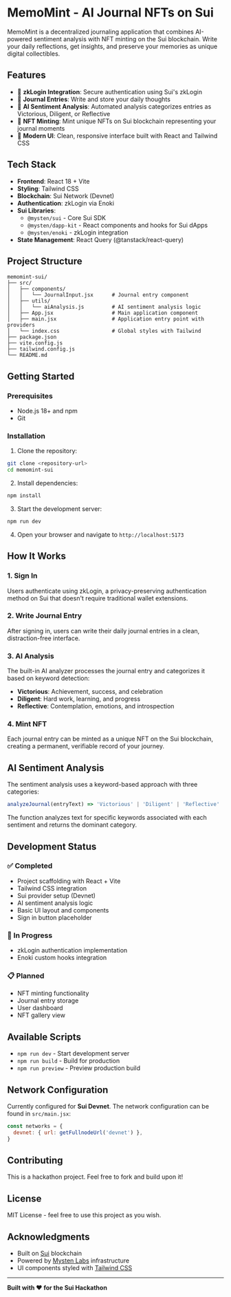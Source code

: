 # MemoMint - AI Journal NFTs on Sui

MemoMint is a decentralized journaling application that combines AI-powered sentiment analysis with NFT minting on the Sui blockchain. Write your daily reflections, get insights, and preserve your memories as unique digital collectibles.

## Features

- 🔐 **zkLogin Integration**: Secure authentication using Sui's zkLogin
- 📝 **Journal Entries**: Write and store your daily thoughts
- 🤖 **AI Sentiment Analysis**: Automated analysis categorizes entries as Victorious, Diligent, or Reflective
- 🎨 **NFT Minting**: Mint unique NFTs on Sui blockchain representing your journal moments
- 💎 **Modern UI**: Clean, responsive interface built with React and Tailwind CSS

## Tech Stack

- **Frontend**: React 18 + Vite
- **Styling**: Tailwind CSS
- **Blockchain**: Sui Network (Devnet)
- **Authentication**: zkLogin via Enoki
- **Sui Libraries**:
  - `@mysten/sui` - Core Sui SDK
  - `@mysten/dapp-kit` - React components and hooks for Sui dApps
  - `@mysten/enoki` - zkLogin integration
- **State Management**: React Query (@tanstack/react-query)

## Project Structure

```
memomint-sui/
├── src/
│   ├── components/
│   │   └── JournalInput.jsx      # Journal entry component
│   ├── utils/
│   │   └── aiAnalysis.js         # AI sentiment analysis logic
│   ├── App.jsx                   # Main application component
│   ├── main.jsx                  # Application entry point with providers
│   └── index.css                 # Global styles with Tailwind
├── package.json
├── vite.config.js
├── tailwind.config.js
└── README.md
```

## Getting Started

### Prerequisites

- Node.js 18+ and npm
- Git

### Installation

1. Clone the repository:
```bash
git clone <repository-url>
cd memomint-sui
```

2. Install dependencies:
```bash
npm install
```

3. Start the development server:
```bash
npm run dev
```

4. Open your browser and navigate to `http://localhost:5173`

## How It Works

### 1. Sign In
Users authenticate using zkLogin, a privacy-preserving authentication method on Sui that doesn't require traditional wallet extensions.

### 2. Write Journal Entry
After signing in, users can write their daily journal entries in a clean, distraction-free interface.

### 3. AI Analysis
The built-in AI analyzer processes the journal entry and categorizes it based on keyword detection:
- **Victorious**: Achievement, success, and celebration
- **Diligent**: Hard work, learning, and progress
- **Reflective**: Contemplation, emotions, and introspection

### 4. Mint NFT
Each journal entry can be minted as a unique NFT on the Sui blockchain, creating a permanent, verifiable record of your journey.

## AI Sentiment Analysis

The sentiment analysis uses a keyword-based approach with three categories:

```javascript
analyzeJournal(entryText) => 'Victorious' | 'Diligent' | 'Reflective'
```

The function analyzes text for specific keywords associated with each sentiment and returns the dominant category.

## Development Status

### ✅ Completed
- Project scaffolding with React + Vite
- Tailwind CSS integration
- Sui provider setup (Devnet)
- AI sentiment analysis logic
- Basic UI layout and components
- Sign in button placeholder

### 🚧 In Progress
- zkLogin authentication implementation
- Enoki custom hooks integration

### 📋 Planned
- NFT minting functionality
- Journal entry storage
- User dashboard
- NFT gallery view

## Available Scripts

- `npm run dev` - Start development server
- `npm run build` - Build for production
- `npm run preview` - Preview production build

## Network Configuration

Currently configured for **Sui Devnet**. The network configuration can be found in `src/main.jsx`:

```javascript
const networks = {
  devnet: { url: getFullnodeUrl('devnet') },
}
```

## Contributing

This is a hackathon project. Feel free to fork and build upon it!

## License

MIT License - feel free to use this project as you wish.

## Acknowledgments

- Built on [Sui](https://sui.io/) blockchain
- Powered by [Mysten Labs](https://mystenlabs.com/) infrastructure
- UI components styled with [Tailwind CSS](https://tailwindcss.com/)

---

**Built with ❤️ for the Sui Hackathon**

